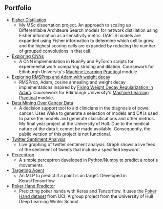 
## Portfolio
- [Fisher Distillation](https://github.com/DWhettam/FisherDistillation)
  - My MSc dissertation project. An approach to scaling up Differentiable Architeure Search models for network distillation using Fisher information as a sensitivity metric. DARTS models are expanded using Fisher information to determine which cell to grow, and the highest scoring cells are expanded by reducing the number of grouped convolutions in that cell.
- [Exploring CNNs](https://github.com/DWhettam/Exploring_Convolutional_Networks)
  - A CNN implementation in NumPy and PyTorch scripts for experimental work comparing striding and dilation. Coursework for Edinburgh University's [Machine Learning Practical](http://www.inf.ed.ac.uk/teaching/courses/mlp/index-2018.html) module.
- [Exploring RMSProp and Adam with weight decay](https://github.com/DWhettam/Exploring-RMSProp-and-Adam-with-weight-decay)
  - RMSProp, Adam, cosine annealing and weight decay implementations inspired by [Fixing Weight Decay Regularization in Adam](https://arxiv.org/abs/1711.05101). Coursework for Edinburgh University's [Machine Learning Practical](http://www.inf.ed.ac.uk/teaching/courses/mlp/index-2018.html) module.
- [Data Mining Over Cancer Data](https://github.com/DWhettam/Data-Mining-Over-Cancer-Data)
  - A decision support tool to aid clinicians in the diagnosis of bowel cancer. Uses Weka to generate a selection of models and C# is used to parse the models and generate classifications and other metrics. My final year project at the University of Hull. Due to the medical nature of the data it cannot be made available. Consequently, the public version of this project is not functional.
- [Twitter Sentiment Analysis](https://github.com/DWhettam/Twitter_Sentiment_Analysis)
  - Live graphing of twitter sentiment analysis. Graph shows a live feed of the sentiment of tweets that include a specified keyword.
- [Perceptron](https://github.com/DWhettam/Perceptron)
  - A simple perceptron developed in Python/Numpy to predict a robot's movements.
- [Targeting Agent](https://github.com/DWhettam/Targeting-Agent)
  - An MLP to predict if a point is on target. Developed in Keras/Tensorflow
- [Poker Hand Predictor](https://github.com/DWhettam/Poker-Hand-Predictor)
  - Predicting poker hands with Keras and Tensorflow. It uses the [Poker Hand dataset](https://archive.ics.uci.edu/ml/datasets/Poker+Hand) from UCI. A group project from the University of Hull Deep Learning Winter School
